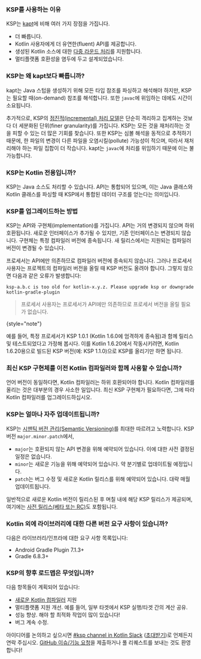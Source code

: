 [//]: # (title: KSP FAQ)

### KSP를 사용하는 이유

KSP는 [kapt](kapt.md)에 비해 여러 가지 장점을 가집니다.
* 더 빠릅니다.
* Kotlin 사용자에게 더 유연한(fluent) API를 제공합니다.
* 생성된 Kotlin 소스에 대한 [다중 라운드 처리](ksp-multi-round.md)를 지원합니다.
* 멀티플랫폼 호환성을 염두에 두고 설계되었습니다.

### KSP는 왜 kapt보다 빠릅니까?

kapt는 Java 스텁을 생성하기 위해 모든 타입 참조를 파싱하고 해석해야 하지만, KSP는 필요할 때(on-demand) 참조를 해석합니다.
또한 `javac`에 위임하는 데에도 시간이 소요됩니다.

추가적으로, KSP의 [점진적(incremental) 처리 모델](ksp-incremental.md)은 단순히 격리하고 집계하는 것보다 더 세분화된 단위(finer granularity)를 가집니다. KSP는 모든 것을 재처리하는 것을 피할 수 있는 더 많은 기회를 찾습니다. 또한 KSP는 심볼 해석을 동적으로 추적하기 때문에, 한 파일의 변경이 다른 파일을 오염시킬(pollute) 가능성이 적으며, 따라서 재처리해야 하는 파일 집합이 더 작습니다. kapt는 `javac`에 처리를 위임하기 때문에 이는 불가능합니다.

### KSP는 Kotlin 전용입니까?

KSP는 Java 소스도 처리할 수 있습니다. API는 통합되어 있으며, 이는 Java 클래스와 Kotlin 클래스를 파싱할 때 KSP에서 통합된 데이터 구조를 얻는다는 의미입니다.

### KSP를 업그레이드하는 방법

KSP는 API와 구현체(implementation)를 가집니다. API는 거의 변경되지 않으며 하위 호환됩니다. 새로운 인터페이스가 추가될 수 있지만, 기존 인터페이스는 변경되지 않습니다. 구현체는 특정 컴파일러 버전에 종속됩니다. 새 릴리스에서는 지원되는 컴파일러 버전이 변경될 수 있습니다.

프로세서는 API에만 의존하므로 컴파일러 버전에 종속되지 않습니다.
그러나 프로세서 사용자는 프로젝트의 컴파일러 버전을 올릴 때 KSP 버전도 올려야 합니다.
그렇지 않으면 다음과 같은 오류가 발생합니다:

```text
ksp-a.b.c is too old for kotlin-x.y.z. Please upgrade ksp or downgrade kotlin-gradle-plugin
```

> 프로세서 사용자는 프로세서가 API에만 의존하므로 프로세서 버전을 올릴 필요가 없습니다.
>
{style="note"}

예를 들어, 특정 프로세서가 KSP 1.0.1 (Kotlin 1.6.0에 엄격하게 종속됨)과 함께 릴리스 및 테스트되었다고 가정해 봅시다.
이를 Kotlin 1.6.20에서 작동시키려면, Kotlin 1.6.20용으로 빌드된 KSP 버전(예: KSP 1.1.0)으로 KSP를 올리기만 하면 됩니다.

### 최신 KSP 구현체를 이전 Kotlin 컴파일러와 함께 사용할 수 있습니까?

언어 버전이 동일하다면, Kotlin 컴파일러는 하위 호환되어야 합니다.
Kotlin 컴파일러를 올리는 것은 대부분의 경우 사소한 일입니다. 최신 KSP 구현체가 필요하다면, 그에 따라 Kotlin 컴파일러를 업그레이드하십시오.

### KSP는 얼마나 자주 업데이트됩니까?

KSP는 [시맨틱 버전 관리(Semantic Versioning)](https://semver.org/)를 최대한 따르려고 노력합니다.
KSP 버전 `major.minor.patch`에서,
* `major`는 호환되지 않는 API 변경을 위해 예약되어 있습니다. 이에 대한 사전 결정된 일정은 없습니다.
* `minor`는 새로운 기능을 위해 예약되어 있습니다. 약 분기별로 업데이트될 예정입니다.
* `patch`는 버그 수정 및 새로운 Kotlin 릴리스를 위해 예약되어 있습니다. 대략 매월 업데이트됩니다.

일반적으로 새로운 Kotlin 버전이 릴리스된 후 며칠 내에 해당 KSP 릴리스가 제공되며, 여기에는 [사전 릴리스(베타 또는 RC)](eap.md)도 포함됩니다.

### Kotlin 외에 라이브러리에 대한 다른 버전 요구 사항이 있습니까?

다음은 라이브러리/인프라에 대한 요구 사항 목록입니다:
* Android Gradle Plugin 7.1.3+
* Gradle 6.8.3+

### KSP의 향후 로드맵은 무엇입니까?

다음 항목들이 계획되어 있습니다:
* [새로운 Kotlin 컴파일러](roadmap.md) 지원
* 멀티플랫폼 지원 개선. 예를 들어, 일부 타겟에서 KSP 실행/타겟 간의 계산 공유.
* 성능 향상. 해야 할 최적화 작업이 많이 있습니다!
* 버그 계속 수정.

아이디어를 논의하고 싶으시면 [#ksp channel in Kotlin Slack](https://kotlinlang.slack.com/archives/C013BA8EQSE) ([초대받기](https://surveys.jetbrains.com/s3/kotlin-slack-sign-up))로 언제든지 연락 주십시오. [GitHub 이슈/기능 요청](https://github.com/google/ksp/issues)을 제출하거나 풀 리퀘스트를 보내는 것도 환영합니다!